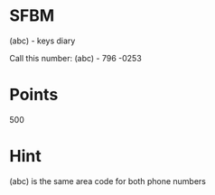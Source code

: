 # SFBM
(abc) - keys diary

Call this number:
(abc) - 796 -0253

# Points
500

# Hint
(abc) is the same area code for both phone numbers
